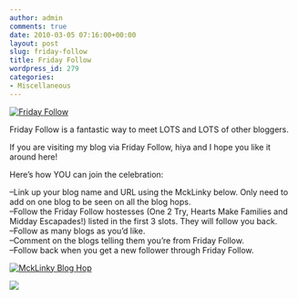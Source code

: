 ```yaml
---
author: admin
comments: true
date: 2010-03-05 07:16:00+00:00
layout: post
slug: friday-follow
title: Friday Follow
wordpress_id: 279
categories:
- Miscellaneous
---
```


[![Friday Follow](http://blogrockmaryrc.com/followfriday01.png)](http://www.middayescapades.com/search/label/Friday%20Follow)  


  
Friday Follow is a fantastic way to meet LOTS and LOTS of other bloggers.  
  
If you are visiting my blog via Friday Follow, hiya and I hope you like it around here!  
  
Here’s how YOU can join the celebration:  
  
–Link up your blog name and URL using the MckLinky below. Only need to add on one blog to be seen on all the blog hops.  
–Follow the Friday Follow hostesses (One 2 Try, Hearts Make Families and Midday Escapades!) listed in the first 3 slots. They will follow you back.  
–Follow as many blogs as you’d like.  
–Comment on the blogs telling them you’re from Friday Follow.  
–Follow back when you get a new follower through Friday Follow.  
  
  
[![MckLinky Blog Hop](http://www.mcklinky.com/images/MckLinkyBlogHop160.jpg)](http://www.mcklinky.com/blog_hop.asp)  


![](https://blogger.googleusercontent.com/tracker/251139911615938991-1146006784103426195?l=www.outmumbered.com)
